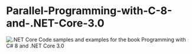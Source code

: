 # Parallel-Programming-with-C-8-and-.NET-Core-3.0
![.NET Core](https://github.com/Rishabh-V/Parallel-Programming-with-C-8-and-.NET-Core-3.0/workflows/.NET%20Core/badge.svg)
Code samples and examples for the book Programming with C# 8 and .NET Core 3.0
